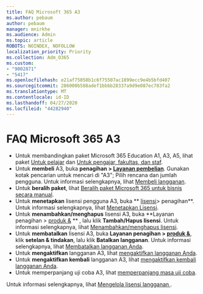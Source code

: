 ```yaml
---
title: FAQ Microsoft 365 A3
ms.author: pebaum
author: pebaum
manager: mnirkhe
ms.audience: Admin
ms.topic: article
ROBOTS: NOINDEX, NOFOLLOW
localization_priority: Priority
ms.collection: Adm_O365
ms.custom:
- "9002871"
- "5417"
ms.openlocfilehash: e21af75058b1c6f75507ac1899ecc9e4b5bfd407
ms.sourcegitcommit: 286000b588adef1bbbb28337a9d9e087ec783fa2
ms.translationtype: MT
ms.contentlocale: id-ID
ms.lasthandoff: 04/27/2020
ms.locfileid: "44282940"
---
```

# <a name="microsoft-365-a3-faq"></a>FAQ Microsoft 365 A3

- Untuk membandingkan paket Microsoft 365 Education A1, A3, A5, lihat paket [Untuk pelajar](https://www.microsoft.com/microsoft-365/academic/compare-office-365-education-plans?activetab=tab:primaryr1) dan [Untuk pengajar, fakultas, dan staf](https://www.microsoft.com/microsoft-365/academic/compare-office-365-education-plans?activetab=tab:primaryr2).
- Untuk **membeli** A3, buka **penagihan > [Layanan pembelian](https://go.microsoft.com/fwlink/p/?linkid=868433)**. Gunakan kotak pencarian untuk mencari di "A3"; Pilih rencana dan jumlah pengguna. Untuk informasi selengkapnya, lihat [Membeli langganan](https://docs.microsoft.com/microsoft-365/commerce/buy-another-subscription).
- Untuk **beralih paket**, lihat [Beralih paket Microsoft 365 untuk bisnis secara manual](https://docs.microsoft.com/microsoft-365/commerce/subscriptions/switch-plans-manually?view=o365-worldwide).
- Untuk **menetapkan** lisensi pengguna A3, buka ** [lisensi](https://go.microsoft.com/fwlink/p/?linkid=842264)> penagihan**. Untuk informasi selengkapnya, lihat [Menetapkan Lisensi](https://docs.microsoft.com/microsoft-365/admin/manage/assign-licenses-to-users?view=o365-worldwide).
- Untuk **menambahkan/menghapus** lisensi A3, buka **Layanan penagihan > [produk &](https://go.microsoft.com/fwlink/p/?linkid=842054) ** , lalu klik **Tambah/Hapus lisensi**. Untuk informasi selengkapnya, lihat [Menambahkan/menghapus lisensi](https://docs.microsoft.com/microsoft-365/commerce/licenses/buy-licenses?view=o365-worldwide#add-or-remove-licenses-for-your-business-subscription). 
- Untuk **membatalkan** lisensi A3, buka **Layanan penagihan > [produk &](https://go.microsoft.com/fwlink/p/?linkid=842054)**, klik **setelan & tindakan**, lalu klik **Batalkan langganan**. Untuk informasi selengkapnya, lihat [Membatalkan langganan Anda](https://docs.microsoft.com/office365/admin/subscriptions-and-billing/cancel-your-subscription).
- Untuk **mengaktifkan** langganan A3, lihat [mengaktifkan langganan Anda](https://docs.microsoft.com/alchemyinsights/activate-your-office-365-subscription).
- Untuk **mengaktifkan kembali** langganan A3, lihat [mengaktifkan kembali langganan Anda](https://docs.microsoft.com/alchemyinsights/reactivate-your-subscription).
- Untuk memperpanjang uji coba A3, lihat [memperpanjang masa uji coba](https://docs.microsoft.com/alchemyinsights/extend-your-trial-for-office-365-for-business).

Untuk informasi selengkapnya, lihat [ Mengelola lisensi langganan ](https://docs.microsoft.com/microsoft-365/commerce/licenses/buy-licenses?view=o365-worldwide#add-or-remove-licenses-for-your-business-subscription).
